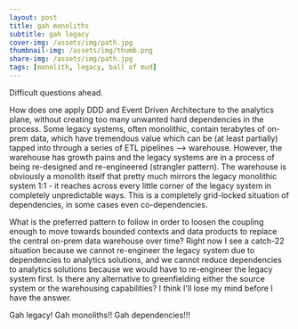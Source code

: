 ```yaml
---
layout: post
title: gah monoliths
subtitle: gah legacy
cover-img: /assets/img/path.jpg
thumbnail-img: /assets/img/thumb.png
share-img: /assets/img/path.jpg
tags: [monolith, legacy, ball of mud]
---
```


Difficult questions ahead.

How does one apply DDD and Event Driven Architecture to the analytics plane, without creating too
many unwanted hard dependencies in the process. Some legacy systems, often monolithic, contain
terabytes of on-prem data, which have tremendous value which can be (at least partially) tapped into
through a series of ETL pipelines --> warehouse. However, the warehouse has growth pains and the
legacy systems are in a process of being re-designed and re-engineered (strangler pattern). The
warehouse is obviously a monolith itself that pretty much mirrors the legacy monolithic system 1:1 -
it reaches across every little corner of the legacy system in completely unpredictable ways. This is
a completely grid-locked situation of dependencies, in some cases even co-dependencies.

What is the preferred pattern to follow in order to loosen the coupling enough to move towards
bounded contexts and data products to replace the central on-prem data warehouse over time? Right
now I see a catch-22 situation because we cannot re-engineer the legacy system due to dependencies
to analytics solutions, and we cannot reduce dependencies to analytics solutions because we would
have to re-engineer the legacy system first. Is there any alternative to greenfielding either the
source system or the warehousing capabilities? I think I'll lose my mind before I have the answer.

Gah legacy! Gah monoliths!! Gah dependencies!!!
